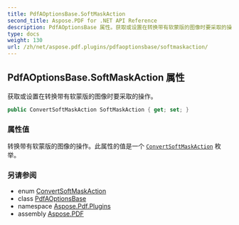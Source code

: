 ```yaml
---
title: PdfAOptionsBase.SoftMaskAction
second_title: Aspose.PDF for .NET API Reference
description: PdfAOptionsBase 属性。获取或设置在转换带有软蒙版的图像时要采取的操作
type: docs
weight: 130
url: /zh/net/aspose.pdf.plugins/pdfaoptionsbase/softmaskaction/
---
```

## PdfAOptionsBase.SoftMaskAction 属性

获取或设置在转换带有软蒙版的图像时要采取的操作。

```csharp
public ConvertSoftMaskAction SoftMaskAction { get; set; }
```

### 属性值

转换带有软蒙版的图像的操作。此属性的值是一个 [`ConvertSoftMaskAction`](../../../aspose.pdf/convertsoftmaskaction/) 枚举。

### 另请参阅

* enum [ConvertSoftMaskAction](../../../aspose.pdf/convertsoftmaskaction/)
* class [PdfAOptionsBase](../)
* namespace [Aspose.Pdf.Plugins](../../../aspose.pdf.plugins/)
* assembly [Aspose.PDF](../../../)